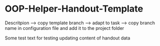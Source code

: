 # OOP-Helper-Handout-Template

Descritpion
--> copy template branch
--> adapt to task
--> copy branch name in configuration file and add it to the project folder

Some test text for testing updating content of handout data
